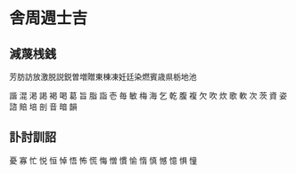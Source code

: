 # 舎周週士吉

## 減蔑桟銭

芳肪訪放激脱説鋭曽増贈東棟凍妊廷染燃賓歳県栃地池 

諧 混 渇 謁 褐 喝 葛 旨 脂 詣 壱 毎 敏 梅 海 乞 乾 腹 複 欠 吹 炊 歌 軟 次 茨 資 姿 諮 賠 培 剖 音 暗 韻
## 訃討訓詔
憂 寡 忙 悦 恒 悼 悟 怖 慌 悔 憎 慣 愉 惰 慎 憾 憶 惧 憧 
